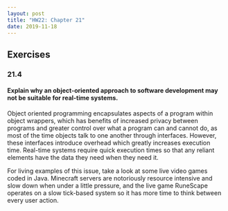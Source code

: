 ```yaml
---
layout: post
title: "HW22: Chapter 21"
date: 2019-11-18
---
```


## Exercises

### 21.4
#### Explain why an object-oriented approach to software development may not be suitable for real-time systems.

Object oriented programming encapsulates aspects of a program within object wrappers, which has benefits of increased privacy between programs and greater control over what a program can and cannot do, as most of the time objects talk to one another through interfaces. However, these interfaces introduce overhead which greatly increases execution time. Real-time systems require quick execution times so that any reliant elements have the data they need when they need it.

For living examples of this issue, take a look at some live video games coded in Java. Minecraft servers are notoriously resource intensive and slow down when under a little pressure, and the live game RuneScape operates on a slow tick-based system so it has more time to think between every user action.